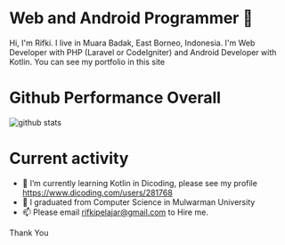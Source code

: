 # Web and Android Programmer 👋

Hi, I'm Rifki. I live in Muara Badak, East Borneo, Indonesia. I'm Web Developer with PHP (Laravel or CodeIgniter) and Android Developer with Kotlin. You can see my portfolio in this site


# Github Performance Overall

![github stats](https://github-readme-stats.vercel.app/api?username=RifkiCS29&show_icons=true)

# Current activity

- 🌱 I’m currently learning Kotlin in Dicoding, please see my profile https://www.dicoding.com/users/281768
- 🤔 I graduated from Computer Science in Mulwarman University
- 📫 Please email rifkipelajar@gmail.com to Hire me.

Thank You
